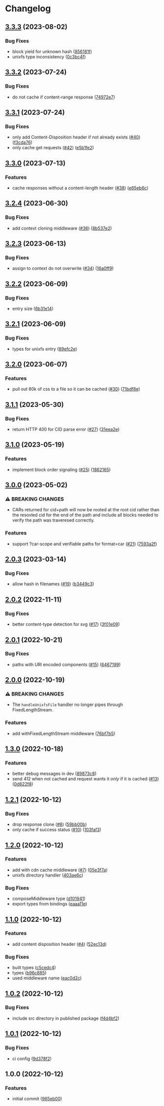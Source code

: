 # Changelog

## [3.3.3](https://github.com/web3-storage/gateway-lib/compare/v3.3.2...v3.3.3) (2023-08-02)


### Bug Fixes

* block yield for unknown hash ([856181f](https://github.com/web3-storage/gateway-lib/commit/856181fe42127a2ff456b718b3e7d04cc2c2abb9))
* unixfs type inconsistency ([0c3bc4f](https://github.com/web3-storage/gateway-lib/commit/0c3bc4fba2a511308870e6b5545b1bd7dad31355))

## [3.3.2](https://github.com/web3-storage/gateway-lib/compare/v3.3.1...v3.3.2) (2023-07-24)


### Bug Fixes

* do not cache if content-range response ([74972e7](https://github.com/web3-storage/gateway-lib/commit/74972e77d8b4b2bde75374146a55fb7671bd7b56))

## [3.3.1](https://github.com/web3-storage/gateway-lib/compare/v3.3.0...v3.3.1) (2023-07-24)


### Bug Fixes

* only add Content-Disposition header if not already exists ([#40](https://github.com/web3-storage/gateway-lib/issues/40)) ([f3cda76](https://github.com/web3-storage/gateway-lib/commit/f3cda76278a342934572c8f4944512f778df9a70))
* only cache get requests ([#42](https://github.com/web3-storage/gateway-lib/issues/42)) ([e5b1fe2](https://github.com/web3-storage/gateway-lib/commit/e5b1fe204d61b534157948341b9fee02e3b06cc3))

## [3.3.0](https://github.com/web3-storage/gateway-lib/compare/v3.2.4...v3.3.0) (2023-07-13)


### Features

* cache responses without a content-length header ([#38](https://github.com/web3-storage/gateway-lib/issues/38)) ([e65eb6c](https://github.com/web3-storage/gateway-lib/commit/e65eb6c971509cc399fc18f8dcf5664397dca29b))

## [3.2.4](https://github.com/web3-storage/gateway-lib/compare/v3.2.3...v3.2.4) (2023-06-30)


### Bug Fixes

* add context cloning middleware ([#36](https://github.com/web3-storage/gateway-lib/issues/36)) ([8b537e2](https://github.com/web3-storage/gateway-lib/commit/8b537e2a379b7a05fcb08c20f33f30e6b2076649))

## [3.2.3](https://github.com/web3-storage/gateway-lib/compare/v3.2.2...v3.2.3) (2023-06-13)


### Bug Fixes

* assign to context do not overwrite ([#34](https://github.com/web3-storage/gateway-lib/issues/34)) ([16a0ff9](https://github.com/web3-storage/gateway-lib/commit/16a0ff9c9d870dc0b8e87234d1894d071972eadf))

## [3.2.2](https://github.com/web3-storage/gateway-lib/compare/v3.2.1...v3.2.2) (2023-06-09)


### Bug Fixes

* entry size ([6b31e14](https://github.com/web3-storage/gateway-lib/commit/6b31e14c57ec66ec2dbec093c37af81ed63482fc))

## [3.2.1](https://github.com/web3-storage/gateway-lib/compare/v3.2.0...v3.2.1) (2023-06-09)


### Bug Fixes

* types for unixfs entry ([89efc2e](https://github.com/web3-storage/gateway-lib/commit/89efc2ef24cc92639ac3f46a1f7c9e8471113de1))

## [3.2.0](https://github.com/web3-storage/gateway-lib/compare/v3.1.1...v3.2.0) (2023-06-07)


### Features

* pull out 80k of css to a file so it can be cached ([#30](https://github.com/web3-storage/gateway-lib/issues/30)) ([71bdf8e](https://github.com/web3-storage/gateway-lib/commit/71bdf8e0a8c1f968356b4f17bbc6a14eecbccfbd))

## [3.1.1](https://github.com/web3-storage/gateway-lib/compare/v3.1.0...v3.1.1) (2023-05-30)


### Bug Fixes

* return HTTP 400 for CID parse error ([#27](https://github.com/web3-storage/gateway-lib/issues/27)) ([31eea2e](https://github.com/web3-storage/gateway-lib/commit/31eea2eefee0816b38e2bd40b3d52b687167fa20))

## [3.1.0](https://github.com/web3-storage/gateway-lib/compare/v3.0.0...v3.1.0) (2023-05-19)


### Features

* implement block order signaling ([#25](https://github.com/web3-storage/gateway-lib/issues/25)) ([1862165](https://github.com/web3-storage/gateway-lib/commit/18621658dc921c6754440b3e35b15494b266e0d6))

## [3.0.0](https://github.com/web3-storage/gateway-lib/compare/v2.0.3...v3.0.0) (2023-05-02)


### ⚠ BREAKING CHANGES

* CARs returned for cid+path will now be rooted at the root cid rather than the resovled cid for the end of the path and include all blocks needed to verify the path was traveresed correctly.

### Features

* support ?car-scope and verifiable paths for format=car ([#21](https://github.com/web3-storage/gateway-lib/issues/21)) ([7593a2f](https://github.com/web3-storage/gateway-lib/commit/7593a2f4572065e44c599cc887e039d7956107dc))

## [2.0.3](https://github.com/web3-storage/gateway-lib/compare/v2.0.2...v2.0.3) (2023-03-14)


### Bug Fixes

* allow hash in filenames ([#19](https://github.com/web3-storage/gateway-lib/issues/19)) ([b3449c3](https://github.com/web3-storage/gateway-lib/commit/b3449c320eba4b98ddd51ef8bccf321e31e38f8a))

## [2.0.2](https://github.com/web3-storage/gateway-lib/compare/v2.0.1...v2.0.2) (2022-11-11)


### Bug Fixes

* better content-type detection for svg ([#17](https://github.com/web3-storage/gateway-lib/issues/17)) ([3f01e09](https://github.com/web3-storage/gateway-lib/commit/3f01e099a44d011bce0f27680095989366a53988))

## [2.0.1](https://github.com/web3-storage/gateway-lib/compare/v2.0.0...v2.0.1) (2022-10-21)


### Bug Fixes

* paths with URI encoded components ([#15](https://github.com/web3-storage/gateway-lib/issues/15)) ([6467199](https://github.com/web3-storage/gateway-lib/commit/64671995fc61a0e24b7af37167c1170ca860cf83))

## [2.0.0](https://github.com/web3-storage/gateway-lib/compare/v1.3.0...v2.0.0) (2022-10-19)


### ⚠ BREAKING CHANGES

* The `handleUnixfsFile` handler no longer pipes through FixedLengthStream.

### Features

* add withFixedLengthStream middleware ([76bf7b5](https://github.com/web3-storage/gateway-lib/commit/76bf7b5e0bfe59350ea78b2269f88a8c73634004))

## [1.3.0](https://github.com/web3-storage/gateway-lib/compare/v1.2.1...v1.3.0) (2022-10-18)


### Features

* better debug messages in dev ([89873c8](https://github.com/web3-storage/gateway-lib/commit/89873c8c585d71838e90da56ac97a6451fda4774))
* send 412 when not cached and request wants it _only_ if it is cached ([#13](https://github.com/web3-storage/gateway-lib/issues/13)) ([0d822f8](https://github.com/web3-storage/gateway-lib/commit/0d822f84229bd3c1206f73eecd522b0796c58d87))

## [1.2.1](https://github.com/web3-storage/gateway-lib/compare/v1.2.0...v1.2.1) (2022-10-12)


### Bug Fixes

* drop response clone ([#8](https://github.com/web3-storage/gateway-lib/issues/8)) ([59bb00b](https://github.com/web3-storage/gateway-lib/commit/59bb00be5a3acb0729616790fc283896c248f952))
* only cache if success status ([#10](https://github.com/web3-storage/gateway-lib/issues/10)) ([103faf3](https://github.com/web3-storage/gateway-lib/commit/103faf3ca6a01424058d4380f56b96497e982d94))

## [1.2.0](https://github.com/web3-storage/gateway-lib/compare/v1.1.0...v1.2.0) (2022-10-12)


### Features

* add with cdn cache middleware ([#7](https://github.com/web3-storage/gateway-lib/issues/7)) ([05e3f7a](https://github.com/web3-storage/gateway-lib/commit/05e3f7aeb5b7bc37294832c7ca48bde1a9e9bb49))
* unixfs directory handler ([403ae6c](https://github.com/web3-storage/gateway-lib/commit/403ae6c9de9d4fc95a95dfab0546ce78bbf83794))


### Bug Fixes

* composeMiddleware type ([d101941](https://github.com/web3-storage/gateway-lib/commit/d101941e08a8b22945790f85aad7cf47f094182d))
* export types from bindings ([eaaa11e](https://github.com/web3-storage/gateway-lib/commit/eaaa11eb321588b298bc8e95a3c941e44319ac49))

## [1.1.0](https://github.com/web3-storage/gateway-lib/compare/v1.0.2...v1.1.0) (2022-10-12)


### Features

* add content disposition header ([#4](https://github.com/web3-storage/gateway-lib/issues/4)) ([52ec13d](https://github.com/web3-storage/gateway-lib/commit/52ec13d0605fa1ff01c0a34a279ec81f71360be9))


### Bug Fixes

* built types ([c5cedc4](https://github.com/web3-storage/gateway-lib/commit/c5cedc46f1b4399f1852f4c73dd4c08b2a1780c6))
* types ([b96c885](https://github.com/web3-storage/gateway-lib/commit/b96c885f6f9dc8f42e0e3e7202f908b29f7ea2df))
* used middleware name ([eac0d2c](https://github.com/web3-storage/gateway-lib/commit/eac0d2ccc33ee0ac3ab8849fef373866c77fe754))

## [1.0.2](https://github.com/web3-storage/gateway-lib/compare/v1.0.1...v1.0.2) (2022-10-12)


### Bug Fixes

* include src directory in published package ([f4d4bf2](https://github.com/web3-storage/gateway-lib/commit/f4d4bf2df888cd6c7ffcb8bb886dd1cfaec6bd0b))

## [1.0.1](https://github.com/web3-storage/gateway-lib/compare/v1.0.0...v1.0.1) (2022-10-12)


### Bug Fixes

* ci config ([9d378f2](https://github.com/web3-storage/gateway-lib/commit/9d378f244cc14e68b310d0e45dc39d20a6c289b1))

## 1.0.0 (2022-10-12)


### Features

* initial commit ([965eb00](https://github.com/web3-storage/gateway-lib/commit/965eb00ea4aea6451d853ed07bdb82b5cbcdbf55))
